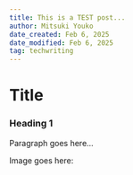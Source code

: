 ```yaml
---
title: This is a TEST post...
author: Mitsuki Youko
date_created: Feb 6, 2025
date_modified: Feb 6, 2025
tag: techwriting
---
```


# Title

### Heading 1

Paragraph goes here...

Image goes here:

<test what its like to put an image here..>